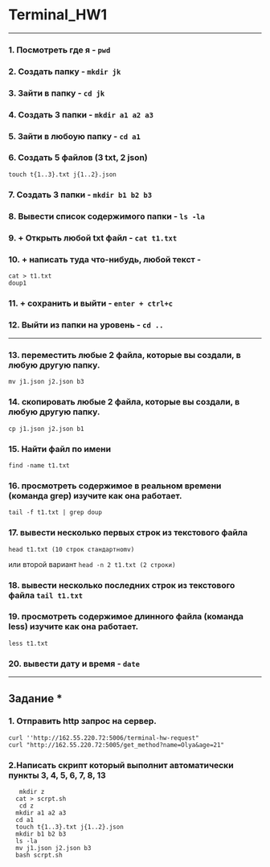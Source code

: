 # Terminal_HW1
___
### 1. Посмотреть где я - `pwd`
### 2. Создать папку - `mkdir jk`
### 3. Зайти в папку - `cd jk`
### 4. Создать 3 папки - `mkdir a1 a2 a3`
### 5. Зайти в любоую папку - `сd a1`
### 6. Создать 5 файлов (3 txt, 2 json) 
   `touch t{1..3}.txt j{1..2}.json`
### 7. Создать 3 папки - `mkdir b1 b2 b3`
### 8. Вывести список содержимого папки - `ls -la`
### 9. + Открыть любой txt файл - `cat t1.txt`
### 10. + написать туда что-нибудь, любой текст - 
	cat > t1.txt
	doup1
### 11. + сохранить и выйти - `enter + ctrl+c`
### 12. Выйти из папки на уровень - `cd ..`
___
### 13. переместить любые 2 файла, которые вы создали, в любую другую папку. 
`mv j1.json j2.json b3`
### 14. скопировать любые 2 файла, которые вы создали, в любую другую папку.
`cp j1.json j2.json b1`
### 15. Найти файл по имени
`find -name t1.txt`
### 16. просмотреть содержимое в реальном времени (команда grep) изучите как она работает.
`tail -f t1.txt | grep doup`
### 17. вывести несколько первых строк из текстового файла
	head t1.txt (10 строк стандартноmv)
или второй вариант
	`head -n 2 t1.txt (2 строки)`
### 18. вывести несколько последних строк из текстового файла `tail t1.txt`
### 19. просмотреть содержимое длинного файла (команда less) изучите как она работает.
`less t1.txt`
### 20. вывести дату и время - `date`
___
## Задание *
### 1. Отправить http запрос на сервер.
	curl ''http://162.55.220.72:5006/terminal-hw-request"
	curl "http://162.55.220.72:5005/get_method?name=Olya&age=21"
### 2.Написать скрипт который выполнит автоматически пункты 3, 4, 5, 6, 7, 8, 13
	   mkdir z
      cat > scrpt.sh
	   cd z
      mkdir a1 a2 a3
      cd a1
      touch t{1..3}.txt j{1..2}.json
      mkdir b1 b2 b3
      ls -la
      mv j1.json j2.json b3
      bash scrpt.sh

